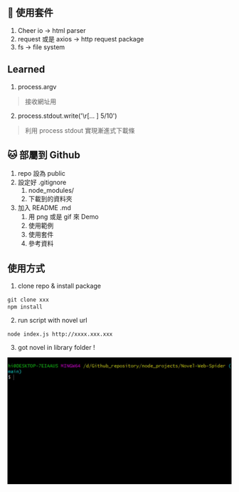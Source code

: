 ## 📒 使用套件

1. Cheer io → html parser
2. request 或是 axios → http request package
3. fs → file system

## Learned

1. process.argv

> 接收網址用

2. process.stdout.write('\r[... ] 5/10')

> 利用 process stdout 實現漸進式下載條

## 🐱 部屬到 Github

1. repo 設為 public
2. 設定好 .gitignore
    1. node_modules/
    2. 下載到的資料夾
3. 加入 README .md
    1. 用 png 或是 gif 來 Demo
    2. 使用範例
    3. 使用套件
    4. 參考資料
	
	
	
## 使用方式

1. clone repo & install package

```
git clone xxx
npm install
```

2. run script with novel url

```
node index.js http://xxxx.xxx.xxx
```

3. got novel in library folder !

![](./Demo.gif)